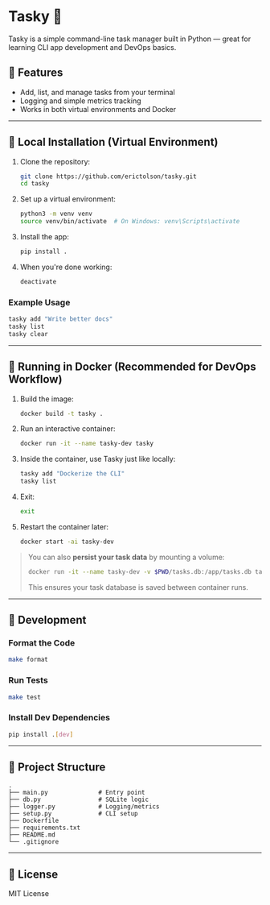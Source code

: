 # Tasky 📝

Tasky is a simple command-line task manager built in Python — great for learning CLI app development and DevOps basics.

## 🚀 Features

- Add, list, and manage tasks from your terminal
- Logging and simple metrics tracking
- Works in both virtual environments and Docker

---

## 🧪 Local Installation (Virtual Environment)

1. Clone the repository:
    ```bash
    git clone https://github.com/erictolson/tasky.git
    cd tasky
    ```

2. Set up a virtual environment:
    ```bash
    python3 -m venv venv
    source venv/bin/activate  # On Windows: venv\Scripts\activate
    ```

3. Install the app:
    ```bash
    pip install .
    ```

4. When you're done working:
    ```bash
    deactivate
    ```

### Example Usage
```bash
tasky add "Write better docs"
tasky list
tasky clear
```

---

## 🐳 Running in Docker (Recommended for DevOps Workflow)

1. Build the image:
    ```bash
    docker build -t tasky .
    ```

2. Run an interactive container:
    ```bash
    docker run -it --name tasky-dev tasky
    ```

3. Inside the container, use Tasky just like locally:
    ```bash
    tasky add "Dockerize the CLI"
    tasky list
    ```

4. Exit:
    ```bash
    exit
    ```

5. Restart the container later:
    ```bash
    docker start -ai tasky-dev
    ```

> You can also **persist your task data** by mounting a volume:
> ```bash
> docker run -it --name tasky-dev -v $PWD/tasks.db:/app/tasks.db tasky
> ```
> This ensures your task database is saved between container runs.

---

## 💠 Development

### Format the Code
```bash
make format
```

### Run Tests
```bash
make test
```

### Install Dev Dependencies
```bash
pip install .[dev]
```

---

## 📁 Project Structure

```
.
├── main.py              # Entry point
├── db.py                # SQLite logic
├── logger.py            # Logging/metrics
├── setup.py             # CLI setup
├── Dockerfile
├── requirements.txt
├── README.md
└── .gitignore
```

---

## 📄 License

MIT License
